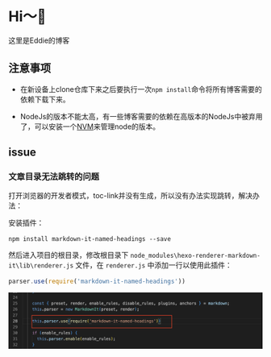 # Hi～👀

这里是Eddie的博客

## 注意事项

- 在新设备上clone仓库下来之后要执行一次`npm install`命令将所有博客需要的依赖下载下来。
  
- NodeJs的版本不能太高，有一些博客需要的依赖在高版本的NodeJs中被弃用了，可以安装一个[NVM](https://github.com/nvm-sh/nvm/blob/master/README.md)来管理node的版本。

## issue

### 文章目录无法跳转的问题

  打开浏览器的开发者模式，toc-link并没有生成，所以没有办法实现跳转，解决办法：

  安装插件：

  ```shell
  npm install markdown-it-named-headings --save
  ```

  然后进入项目的根目录，修改根目录下 `node_modules\hexo-renderer-markdown-it\lib\renderer.js` 文件，在 `renderer.js` 中添加一行以使用此插件：

  ```js
  parser.use(require('markdown-it-named-headings'))
  ```

  ![](README/1.png)

